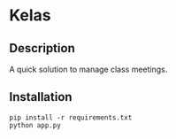 # Kelas

## Description

A quick solution to manage class meetings.

## Installation
```
pip install -r requirements.txt
python app.py
``` 
